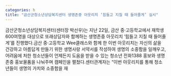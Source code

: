 ```yaml
---
categories: h
title: "금산군청소년상담복지센터 생명존중 아웃리치 ‘힘들고 지칠 때 들어줄게’ 실시"
---
```

금산군청소년상담복지센터(센터장 박선우)는 지난 22일, 금산 중·고등학교에서 재학생 600여명을 대상으로 또래상담자와 함께하는 생명존중 아웃리치 ‘힘들고 지칠 때 들어줄게’를 진행했다.금산 중·고등학교 Wee클래스와 함께 한 이번 아웃리치는 자신의 삶을 건강하고 아름답게 만들기 위한 생명사랑 서약서를 작성하여 생명의 소중함을 일깨우고, 어려움에 처한 청소년들이 언제든지 도움을 받을 수 있는 청소년 전화1388 홍보와 생명존중 홍보물품을 나눠주며 캠페인을 펼쳤다.센터관계자는 “이번 아웃리치를 통해 청소년들이 생명의 가치와 소중함을 재